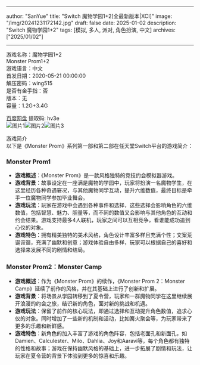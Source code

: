 
---
author: "SanYue"
title: "Switch 魔物学园1+2[全最新版本|XCI]"
image: "/img/20241231172142.jpg"
draft: false
date: 2025-01-02
description: "Switch 魔物学园1+2"
tags: [模拟, 多人, 派对, 角色扮演, 中文]
archives: ["2025/01/02"]

---

游戏名称：魔物学园1+2   
Monster Prom1+2    
游戏语言：中文  
首发日期：2020-05-21 00:00:00  
解压密码：wing515  
是否有金手指：否  
版本：无   
容量：1.2G+3.4G

[百度网盘](https://pan.baidu.com/s/14Pu-d8vP2Klzw-qZltoCMw) 提取码: hv3e  
![图片1](/img/scfbgc.jpg)![图片2](/img/scfbgh.jpg)![图片3](/img/scfbge.jpg)  

游戏简介  
以下是《Monster Prom》系列第一部和第二部在任天堂Switch平台的游戏简介：

### Monster Prom1
- **游戏概述**：《Monster Prom》是一款风格独特的竞技约会模拟器游戏。
- **游戏背景**：故事设定在一座满是魔物的学园中，玩家将扮演一名魔物学生，在这里经历各种奇遇窘况，与其他魔物同学互动，提升六维数值，最终目标是牵手一位魔物同学参加毕业舞会。
- **游戏玩法**：玩家在游戏中会遇到各种事件和选择，这些选择会影响角色的六维数值，包括智慧、魅力、胆量等，而不同的数值又会影响与其他角色的互动和约会结果。游戏支持最多4人联机，玩家之间可以互相竞争，看谁能成功追到心仪的对象。
- **游戏特色**：拥有精美独特的美术风格，角色设计丰富多样且充满个性；文案荒诞诙谐，充满了幽默和创意；游戏体验自由多样，玩家可以根据自己的喜好和选择来发展不同的剧情和结局。

### Monster Prom2：Monster Camp
- **游戏概述**：作为《Monster Prom》的续作，《Monster Prom 2：Monster Camp》延续了前作的风格，并在其基础上进行了创新和扩展。
- **游戏背景**：将场景从学园转移到了夏令营，玩家和一群魔物同学在这里继续展开浪漫的约会之旅，结识新的角色，面对新的挑战和机遇。
- **游戏玩法**：保留了前作的核心玩法，即通过选择和互动提升角色数值，追求心仪的对象。同时增加了一些新的机制和活动，比如篝火聚会等，为玩家带来了更多的乐趣和新鲜感。
- **游戏特色**：新角色的加入丰富了游戏的角色阵容，包括老面孔和新面孔，如Damien、Calculester、Milo、Dahlia、Joy和Aaravi等，每个角色都有独特的性格和故事；游戏在保持幽默风格的基础上，进一步拓展了剧情和玩法，让玩家在夏令营的背景下体验到更多的惊喜和乐趣。
